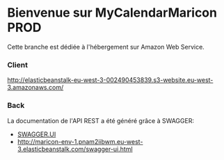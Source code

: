 # Bienvenue sur MyCalendarMaricon PROD

Cette branche est dédiée à l'hébergement sur Amazon Web Service.

### Client
http://elasticbeanstalk-eu-west-3-002490453839.s3-website.eu-west-3.amazonaws.com/

### Back
La documentation de l'API REST a été généré grâce à SWAGGER:
- [SWAGGER.UI](https://swagger.io/tools/swagger-ui/)
- http://maricon-env-1.pnam2iibwm.eu-west-3.elasticbeanstalk.com/swagger-ui.html
